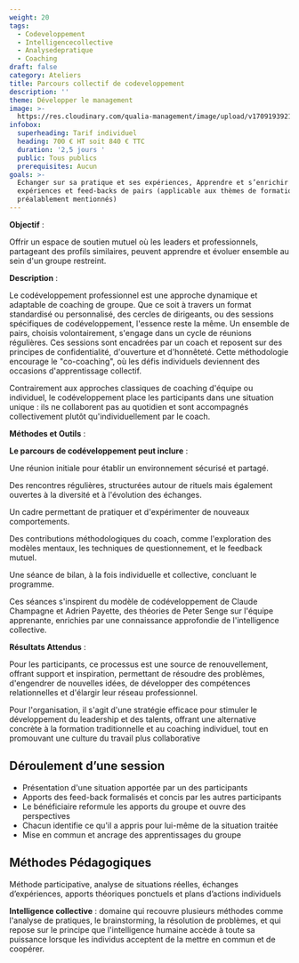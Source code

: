 ```yaml
---
weight: 20
tags:
  - Codeveloppement
  - Intelligencecollective
  - Analysedepratique
  - Coaching
draft: false
category: Ateliers
title: Parcours collectif de codeveloppement
description: ''
theme: Développer le management
image: >-
  https://res.cloudinary.com/qualia-management/image/upload/v1709193921/flower_xtyxkp.jpg
infobox:
  superheading: Tarif individuel
  heading: 700 € HT soit 840 € TTC
  duration: '2,5 jours '
  public: Tous publics
  prerequisites: Aucun
goals: >-
  Echanger sur sa pratique et ses expériences, Apprendre et s’enrichir des
  expériences et feed-backs de pairs (applicable aux thèmes de formation
  préalablement mentionnés)
---
```


**Objectif** :

Offrir un espace de soutien mutuel où les leaders et professionnels, partageant des profils similaires, peuvent apprendre et évoluer ensemble au sein d'un groupe restreint.

**Description** :

Le codéveloppement professionnel est une approche dynamique et adaptable de coaching de groupe. Que ce soit à travers un format standardisé ou personnalisé, des cercles de dirigeants, ou des sessions spécifiques de codéveloppement, l'essence reste la même. Un ensemble de pairs, choisis volontairement, s'engage dans un cycle de réunions régulières. Ces sessions sont encadrées par un coach et reposent sur des principes de confidentialité, d'ouverture et d'honnêteté. Cette méthodologie encourage le "co-coaching", où les défis individuels deviennent des occasions d'apprentissage collectif.

Contrairement aux approches classiques de coaching d'équipe ou individuel, le codéveloppement place les participants dans une situation unique : ils ne collaborent pas au quotidien et sont accompagnés collectivement plutôt qu'individuellement par le coach.

**Méthodes et Outils** :

**Le parcours de codéveloppement peut inclure** :

Une réunion initiale pour établir un environnement sécurisé et partagé.

Des rencontres régulières, structurées autour de rituels mais également ouvertes à la diversité et à l'évolution des échanges.

Un cadre permettant de pratiquer et d'expérimenter de nouveaux comportements.

Des contributions méthodologiques du coach, comme l'exploration des modèles mentaux, les techniques de questionnement, et le feedback mutuel.

Une séance de bilan, à la fois individuelle et collective, concluant le programme.

Ces séances s'inspirent du modèle de codéveloppement de Claude Champagne et Adrien Payette, des théories de Peter Senge sur l'équipe apprenante, enrichies par une connaissance approfondie de l'intelligence collective.

**Résultats Attendus** :

Pour les participants, ce processus est une source de renouvellement, offrant support et inspiration, permettant de résoudre des problèmes, d'engendrer de nouvelles idées, de développer des compétences relationnelles et d'élargir leur réseau professionnel.

Pour l'organisation, il s'agit d'une stratégie efficace pour stimuler le développement du leadership et des talents, offrant une alternative concrète à la formation traditionnelle et au coaching individuel, tout en promouvant une culture du travail plus collaborative

## Déroulement d’une session

* Présentation d'une situation apportée par un des participants
* Apports des feed-back formalisés et concis par les autres participants
* Le bénéficiaire reformule les apports du groupe et ouvre des perspectives
* Chacun identifie ce qu'il a appris pour lui-même de la situation traitée
* Mise en commun et ancrage des apprentissages du groupe

## Méthodes Pédagogiques

Méthode participative, analyse de situations réelles, échanges d’expériences, apports théoriques ponctuels et plans d’actions individuels

**Intelligence collective** : domaine qui recouvre plusieurs méthodes comme l'analyse de pratiques, le brainstorming, la résolution de problèmes, et qui repose sur le principe que l'intelligence humaine accède à toute sa puissance lorsque les individus acceptent de la mettre en commun et de coopérer.
